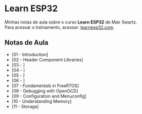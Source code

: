 # Learn ESP32

Minhas notas de aula sobre o curso **Learn ESP32** de Mair Swartz.<br>
Para acessar o treinamento, acessar: [learnesp32.com](https://learnesp32.com).

## Notas de Aula

- [01 - Introduction]
- [02 - Header Component Libraries]
- [03 - ]
- [04 - ]
- [05 - ]
- [06 - ]
- [07 - Fundamentals in FreeRTOS]
- [08 - Debugging with OpenOCD]
- [09 - Configuration and Menuconfig]
- [10 - Understanding Memory]
- [11 - Storage]
